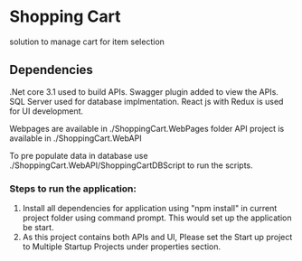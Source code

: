 # Shopping Cart 
 solution to manage cart for item selection
 
 ## Dependencies
 
  .Net core 3.1 used to build APIs. Swagger plugin added to view the APIs.
  SQL Server used for database implmentation.
  React js with Redux is used for UI development.
  
  Webpages are available in ./ShoppingCart.WebPages folder
  API project is available in ./ShoppingCart.WebAPI
  
  To pre populate data in database use ./ShoppingCart.WebAPI/ShoppingCartDBScript to run the scripts.
  
 ### Steps to run the application:

1. Install all dependencies for application using "npm install" in current project folder using command prompt. This would set up the application be start.
2. As this project contains both APIs and UI, Please set the Start up project to Multiple Startup Projects under properties section.
  

